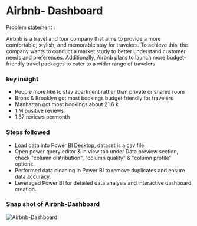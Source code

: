 # Airbnb- Dashboard

Problem statement :


Airbnb is a travel and tour company that aims to provide a more comfortable, stylish, and memorable stay for travelers. To achieve this, the company wants to conduct a market study to better understand customer needs and preferences. Additionally, Airbnb plans to launch more budget-friendly travel packages to cater to a wider range of travelers



### key insight 

- People more like to stay apartment rather than private or shared room
- Bronx & Brooklyn got most bookings  budget friendly for travelers
- Manhattan got most bookings about 21.6 k
- 1 M positive reviews 
- 1.37 reviews permonth

### Steps followed 

-  Load data into Power BI Desktop, dataset is a csv file.
- Open power query editor & in view tab under Data preview section, check "column distribution", "column quality" & "column profile" options.
- Performed data cleaning in Power BI to remove duplicates and ensure data accuracy.
- Leveraged Power BI for detailed data analysis and interactive dashboard creation.

### Snap shot of Airbnb-Dashboard
![Airbnb-Dashboard](https://github.com/user-attachments/assets/36b5b20a-c6a3-4c94-8c64-86eb685fc9ff)

